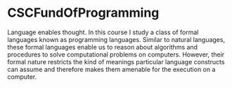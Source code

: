 # CSCFundOfProgramming
​Language enables thought. In this course I study a class of formal  languages known as programming languages. Similar to natural languages, these formal languages enable us to reason about algorithms and procedures to solve  computational problems on computers. However, their formal nature restricts the  kind of meanings particular language constructs can assume and therefore makes  them amenable for the execution on a computer. 
